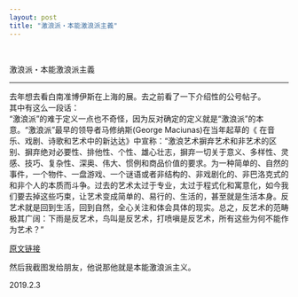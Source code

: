 ```yaml
---
layout: post
title: "激浪派・本能激浪派主義"
---
```


  
&nbsp;
&nbsp;


激浪派・本能激浪派主義

---

去年想去看白南准博伊斯在上海的展。去之前看了一下介绍性的公号帖子。
<br>其中有这么一段话：
<br>“激浪派”的难于定义一点也不奇怪，因为反对确定的定义就是“激浪派”的本意。“激浪派”最早的领导者马修纳斯(George Maciunas)在当年起草的《 在音乐、戏剧、诗歌和艺术中的新达达》中宣称：“激浪艺术摒弃艺术和非艺术的区别、摒弃绝对必要性、排他性、个性、雄心壮志，摒弃一切关于意义、多样性、灵感、技巧、复杂性、深奥、伟大、惯例和商品价值的要求。为一种简单的、自然的事件，一个物件、一盘游戏、一个谜语或者非结构的、非戏剧化的、非巴洛克式的和非个人的本质而斗争。过去的艺术太过于专业，太过于程式化和寓意化，如今我们要去掉这些巧束，让艺术变成简单的、易行的、生活的，甚至就是生活本身。反艺术就是回到生活，回到自然，全心关注和体会具体的现实。总之，反艺术的范畴极其广阔：下雨是反艺术，鸟叫是反艺术，打喷嗔是反艺术，所有这些为何不能作为艺术？”

[原文链接](https://mp.weixin.qq.com/s?__biz=MjM5NDI1OTA3NA==&mid=2651062958&idx=1&sn=7de0e07e44eb4e714a91797d4f2aff5a&chksm=bd7a2b438a0da2552aaeb9b680085862c4866914f4d1b7039142f2dc97cf38ff6d0e781d46a3&mpshare=1&scene=24&srcid=11196xNodvx1a5asBvthFd8z#rd)

然后我截图发给朋友，他说那他就是本能激浪派主义。

2019.2.3